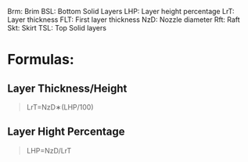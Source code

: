 



Brm: Brim
BSL: Bottom Solid Layers
LHP: Layer height percentage
LrT: Layer thickness
FLT: First layer thickness
NzD: Nozzle diameter
Rft: Raft
Skt: Skirt
TSL: Top Solid layers

# Formulas:
## Layer Thickness/Height
> LrT=NzD∗(LHP/100)

## Layer Hight Percentage
> LHP=NzD/LrT